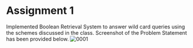 # Assignment 1
Implemented Boolean Retrieval System to answer wild card queries using the schemes discussed in the class. Screenshot of the Problem Statement has been provided below.
![0001](https://user-images.githubusercontent.com/41446517/101985510-821f5680-3cae-11eb-968f-db2447c2db80.jpg)
